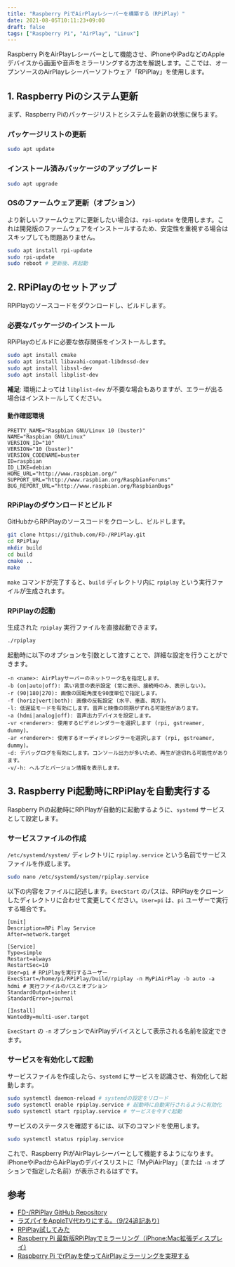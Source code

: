 ```yaml
---
title: "Raspberry PiでAirPlayレシーバーを構築する（RPiPlay）"
date: 2021-08-05T10:11:23+09:00
draft: false
tags: ["Raspberry Pi", "AirPlay", "Linux"] 
---
```

<!--more-->
Raspberry PiをAirPlayレシーバーとして機能させ、iPhoneやiPadなどのAppleデバイスから画面や音声をミラーリングする方法を解説します。ここでは、オープンソースのAirPlayレシーバーソフトウェア「RPiPlay」を使用します。

## 1. Raspberry Piのシステム更新

まず、Raspberry Piのパッケージリストとシステムを最新の状態に保ちます。

### パッケージリストの更新
```bash
sudo apt update
```

### インストール済みパッケージのアップグレード
```bash
sudo apt upgrade
```

### OSのファームウェア更新（オプション）
より新しいファームウェアに更新したい場合は、`rpi-update` を使用します。これは開発版のファームウェアをインストールするため、安定性を重視する場合はスキップしても問題ありません。

```bash
sudo apt install rpi-update
sudo rpi-update
sudo reboot # 更新後、再起動
```

## 2. RPiPlayのセットアップ

RPiPlayのソースコードをダウンロードし、ビルドします。

### 必要なパッケージのインストール

RPiPlayのビルドに必要な依存関係をインストールします。

```bash
sudo apt install cmake
sudo apt install libavahi-compat-libdnssd-dev
sudo apt install libssl-dev
sudo apt install libplist-dev
```
**補足**: 環境によっては `libplist-dev` が不要な場合もありますが、エラーが出る場合はインストールしてください。

#### 動作確認環境
```
PRETTY_NAME="Raspbian GNU/Linux 10 (buster)"
NAME="Raspbian GNU/Linux"
VERSION_ID="10"
VERSION="10 (buster)"
VERSION_CODENAME=buster
ID=raspbian
ID_LIKE=debian
HOME_URL="http://www.raspbian.org/"
SUPPORT_URL="http://www.raspbian.org/RaspbianForums"
BUG_REPORT_URL="http://www.raspbian.org/RaspbianBugs"
```

### RPiPlayのダウンロードとビルド

GitHubからRPiPlayのソースコードをクローンし、ビルドします。

```bash
git clone https://github.com/FD-/RPiPlay.git
cd RPiPlay
mkdir build
cd build
cmake ..
make
```
`make` コマンドが完了すると、`build` ディレクトリ内に `rpiplay` という実行ファイルが生成されます。

### RPiPlayの起動

生成された `rpiplay` 実行ファイルを直接起動できます。

```bash
./rpiplay
```

起動時に以下のオプションを引数として渡すことで、詳細な設定を行うことができます。

```
-n <name>: AirPlayサーバーのネットワーク名を指定します。
-b (on|auto|off): 黒い背景の表示設定 (常に表示、接続時のみ、表示しない)。
-r (90|180|270): 画像の回転角度を90度単位で指定します。
-f (horiz|vert|both): 画像の反転設定 (水平、垂直、両方)。
-l: 低遅延モードを有効にします。音声と映像の同期がずれる可能性があります。
-a (hdmi|analog|off): 音声出力デバイスを設定します。
-vr <renderer>: 使用するビデオレンダラーを選択します (rpi, gstreamer, dummy)。
-ar <renderer>: 使用するオーディオレンダラーを選択します (rpi, gstreamer, dummy)。
-d: デバッグログを有効にします。コンソール出力が多いため、再生が途切れる可能性があります。
-v/-h: ヘルプとバージョン情報を表示します。
```

## 3. Raspberry Pi起動時にRPiPlayを自動実行する

Raspberry Piの起動時にRPiPlayが自動的に起動するように、`systemd` サービスとして設定します。

### サービスファイルの作成

`/etc/systemd/system/` ディレクトリに `rpiplay.service` という名前でサービスファイルを作成します。

```bash
sudo nano /etc/systemd/system/rpiplay.service
```

以下の内容をファイルに記述します。`ExecStart` のパスは、RPiPlayをクローンしたディレクトリに合わせて変更してください。`User=pi` は、`pi` ユーザーで実行する場合です。

```rpiplay.service
[Unit]
Description=RPi Play Service
After=network.target

[Service]
Type=simple
Restart=always
RestartSec=10
User=pi # RPiPlayを実行するユーザー
ExecStart=/home/pi/RPiPlay/build/rpiplay -n MyPiAirPlay -b auto -a hdmi # 実行ファイルのパスとオプション
StandardOutput=inherit
StandardError=journal

[Install]
WantedBy=multi-user.target
```
`ExecStart` の `-n` オプションでAirPlayデバイスとして表示される名前を設定できます。

### サービスを有効化して起動

サービスファイルを作成したら、`systemd` にサービスを認識させ、有効化して起動します。

```bash
sudo systemctl daemon-reload # systemdの設定をリロード
sudo systemctl enable rpiplay.service # 起動時に自動実行されるように有効化
sudo systemctl start rpiplay.service # サービスを今すぐ起動
```

サービスのステータスを確認するには、以下のコマンドを使用します。

```bash
sudo systemctl status rpiplay.service
```

これで、Raspberry PiがAirPlayレシーバーとして機能するようになります。iPhoneやiPadからAirPlayのデバイスリストに「MyPiAirPlay」（または `-n` オプションで指定した名前）が表示されるはずです。

## 参考
-   [FD-/RPiPlay GitHub Repository](https://github.com/FD-/RPiPlay)
-   [ラズパイをAppleTV代わりにする。（9/24追記あり)](https://www.nakamuland.com/?p=9842)
-   [RPiPlay試してみた](https://qiita.com/dyamaguc/items/f01e1f5e758b7245047b)
-   [Raspberry Pi 最新版RPiPlayでミラーリング（iPhone:Mac拡張ディスプレイ)](https://note.com/ethan_film/n/na1e5157f2fd3)
-   [Raspberry Pi でrPlayを使ってAirPlayミラーリングを実現する](https://sparkgene.hatenablog.com/entry/20140823/1408761963)
